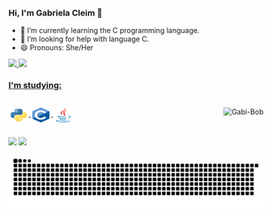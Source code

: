### Hi, I'm Gabriela Cleim 👋

- 🌱 I’m currently learning the C programming language.
- 🤔 I’m looking for help with language C.
- 😄 Pronouns: She/Her 

<div>
  <a href="https://github.com/Gabriela-Cleim">
  <img height="175em" src="https://github-readme-stats.vercel.app/api?username=Gabriela-Cleim&show_icons=true&theme=tokyonight&include_all_commits=true&count_private=true"/>
  <img height="175em" src="https://github-readme-stats.vercel.app/api/top-langs/?username=Gabriela-Cleim&layout=compact&langs_count=7&theme=tokyonight"/>
</div>
  
### I'm studying:
<div style="display: inline_block"><br>
  <img align="center" alt="Gabi-Python" height="30" width="40" src="https://raw.githubusercontent.com/devicons/devicon/master/icons/python/python-original.svg">
  <img align="center" alt="Gabi-C" height="30" width="40" src="https://raw.githubusercontent.com/devicons/devicon/master/icons/c/c-original.svg">
  <img align="center" alt="Gabi-Java" height="30" width="40" src="https://raw.githubusercontent.com/devicons/devicon/master/icons/java/java-original.svg">
  <img align="right" alt="Gabi-Bob" src="https://data.whicdn.com/images/322428198/original.gif">
</div>
  
  ##
  
<div> 
  <a href = "mailto:gabriela.cleims@gmail.com"><img src="https://img.shields.io/badge/Gmail-D14836?style=for-the-badge&logo=gmail&logoColor=white" target="_blank"></a>
  <a href="https://www.linkedin.com/in/gabriela-cleim-462698153/" target="_blank"><img src="https://img.shields.io/badge/LinkedIn-0077B5?style=for-the-badge&logo=linkedin&logoColor=white" target="_blank"></a> 
 
 ![Snake animation](https://github.com/Gabriela-Cleim/Gabriela-Cleim/blob/output/github-contribution-grid-snake.svg)
 
</div>
